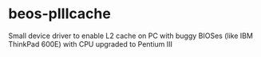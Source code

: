 beos-pIIIcache
==============

Small device driver to enable L2 cache on PC with buggy BIOSes (like IBM ThinkPad 600E) with CPU upgraded to Pentium III
